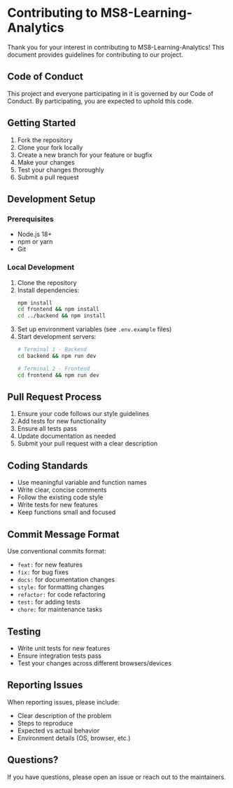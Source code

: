 # Contributing to MS8-Learning-Analytics

Thank you for your interest in contributing to MS8-Learning-Analytics! This document provides guidelines for contributing to our project.

## Code of Conduct

This project and everyone participating in it is governed by our Code of Conduct. By participating, you are expected to uphold this code.

## Getting Started

1. Fork the repository
2. Clone your fork locally
3. Create a new branch for your feature or bugfix
4. Make your changes
5. Test your changes thoroughly
6. Submit a pull request

## Development Setup

### Prerequisites
- Node.js 18+
- npm or yarn
- Git

### Local Development
1. Clone the repository
2. Install dependencies:
   ```bash
   npm install
   cd frontend && npm install
   cd ../backend && npm install
   ```
3. Set up environment variables (see `.env.example` files)
4. Start development servers:
   ```bash
   # Terminal 1 - Backend
   cd backend && npm run dev
   
   # Terminal 2 - Frontend
   cd frontend && npm run dev
   ```

## Pull Request Process

1. Ensure your code follows our style guidelines
2. Add tests for new functionality
3. Ensure all tests pass
4. Update documentation as needed
5. Submit your pull request with a clear description

## Coding Standards

- Use meaningful variable and function names
- Write clear, concise comments
- Follow the existing code style
- Write tests for new features
- Keep functions small and focused

## Commit Message Format

Use conventional commits format:
- `feat:` for new features
- `fix:` for bug fixes
- `docs:` for documentation changes
- `style:` for formatting changes
- `refactor:` for code refactoring
- `test:` for adding tests
- `chore:` for maintenance tasks

## Testing

- Write unit tests for new features
- Ensure integration tests pass
- Test your changes across different browsers/devices

## Reporting Issues

When reporting issues, please include:
- Clear description of the problem
- Steps to reproduce
- Expected vs actual behavior
- Environment details (OS, browser, etc.)

## Questions?

If you have questions, please open an issue or reach out to the maintainers.
